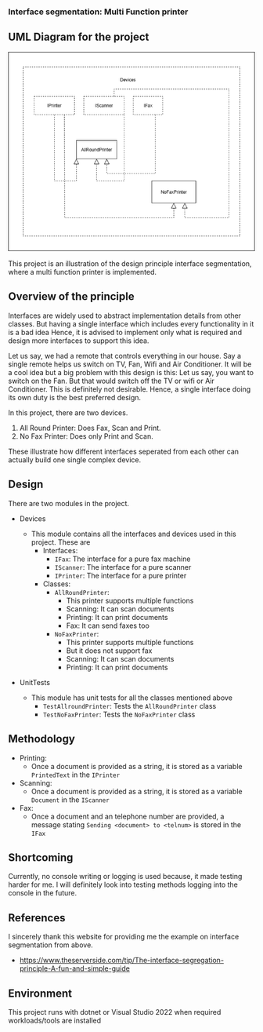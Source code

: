 ### Interface segmentation: Multi Function printer

## UML Diagram for the project
<img src="MultiFunctionPrinter.png"/>

This project is an illustration of the design principle interface segmentation, 
where a multi function printer is implemented.

## Overview of the principle
Interfaces are widely used to abstract implementation details from other classes. 
But having a single interface which includes every functionality in it is a bad idea
Hence, it is advised to implement only what is required and design more interfaces to support
this idea. 

Let us say, we had a remote that controls everything in our house. Say a single remote helps
us switch on TV, Fan, Wifi and Air Conditioner. It will be a cool idea but a big problem with 
this design is this: Let us say, you want to switch on the Fan. But that would switch off the 
TV or wifi or Air Conditioner. This is definitely not desirable. Hence, a single interface
doing its own duty is the best preferred design.

In this project, there are two devices. 
1. All Round Printer: Does Fax, Scan and Print.
2. No Fax Printer: Does only Print and Scan.

These illustrate how different interfaces seperated from each other can actually build
one single complex device.

## Design
There are two modules in the project.

- Devices
    - This module contains all the interfaces and devices used in this project. These are
        - Interfaces:
            - `IFax`: The interface for a pure fax machine
            - `IScanner`: The interface for a pure scanner
            - `IPrinter`: The interface for a pure printer
        - Classes:
            - `AllRoundPrinter`: 
                - This printer supports multiple functions
                - Scanning: It can scan documents
                - Printing: It can print documents
                - Fax: It can send faxes too
            - `NoFaxPrinter`:
                - This printer supports multiple functions
                - But it does not support fax
                - Scanning: It can scan documents
                - Printing: It can print documents

- UnitTests
    - This module has unit tests for all the classes mentioned above
        - `TestAllroundPrinter`: Tests the `AllRoundPrinter` class
        - `TestNoFaxPrinter`: Tests the `NoFaxPrinter` class

## Methodology
- Printing: 
    - Once a document is provided as a string, it is stored as a variable `PrintedText` 
    in the `IPrinter`
- Scanning:
    - Once a document is provided as a string, it is stored as a variable `Document` 
    in the `IScanner`
- Fax:
    - Once a document and an telephone number are provided, a message stating 
    `Sending <document> to <telnum>` is stored in the `IFax`

## Shortcoming
Currently, no console writing or logging is used because, it made testing harder for me.
I will definitely look into testing methods logging into the console in the future.

## References
I sincerely thank this website for providing me the example on interface segmentation 
from above.
- https://www.theserverside.com/tip/The-interface-segregation-principle-A-fun-and-simple-guide

## Environment
This project runs with dotnet or Visual Studio 2022 when required workloads/tools are installed
